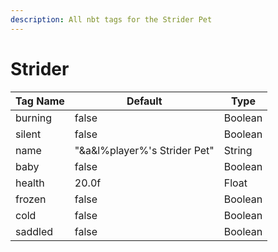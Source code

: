 ```yaml
---
description: All nbt tags for the Strider Pet
---
```



# Strider

| Tag Name     | Default                                                            | Type                                         |
| - | - | - |
| burning | false | Boolean |
| silent | false | Boolean |
| name | "&a&l%player%'s Strider Pet" | String |
| baby | false | Boolean |
| health | 20.0f | Float |
| frozen | false | Boolean |
| cold | false | Boolean |
| saddled | false | Boolean |
